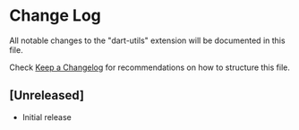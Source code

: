 # Change Log

All notable changes to the "dart-utils" extension will be documented in this file.

Check [Keep a Changelog](http://keepachangelog.com/) for recommendations on how to structure this file.

## [Unreleased]

- Initial release